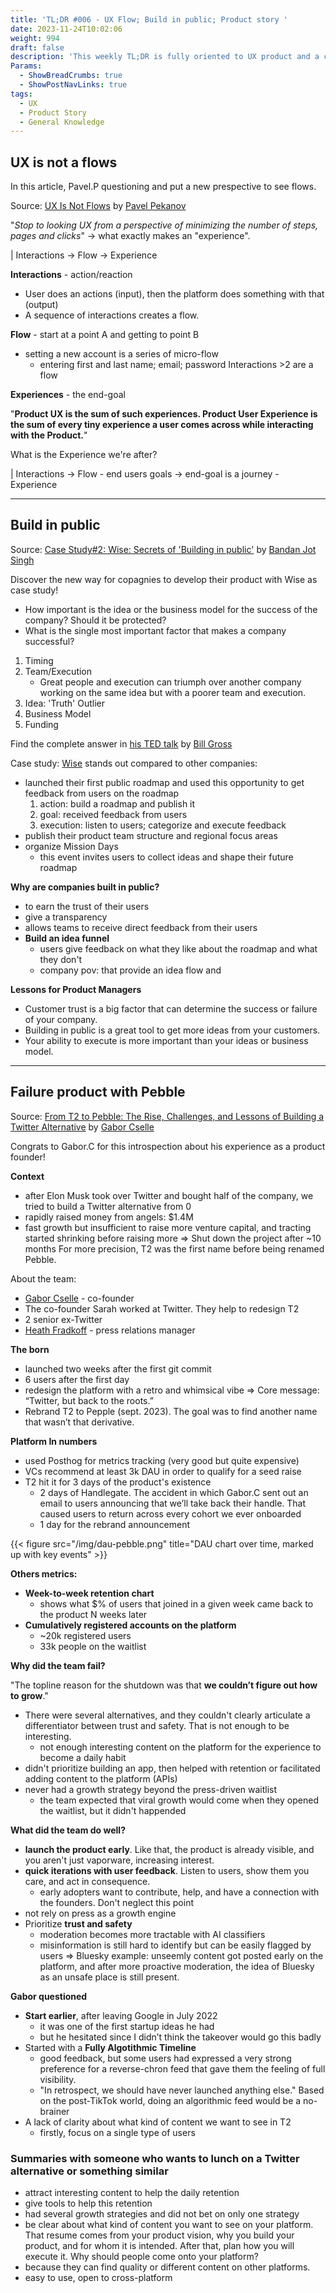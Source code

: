 ```yaml
---
title: 'TL;DR #006 - UX Flow; Build in public; Product story '
date: 2023-11-24T10:02:06
weight: 994
draft: false
description: 'This weekly TL;DR is fully oriented to UX product and a case studies of failed product, called Pebble.'
Params:
  - ShowBreadCrumbs: true
  - ShowPostNavLinks: true
tags:
  - UX
  - Product Story
  - General Knowledge
---
```


## UX is not a flows

In this article, Pavel.P questioning and put a new prespective to see flows.

Source: [UX Is Not Flows](https://hackernoon.com/ux-is-not-flows-a6hh3wf6) by [Pavel Pekanov](https://twitter.com/pavelpekanov?ref=hackernoon)

"*Stop to looking UX from a perspective of minimizing the number of steps, pages and clicks*"
→ what exactly makes an "experience".

| Interactions → Flow → Experience

**Interactions** - action/reaction
- User does an actions (input), then the platform does something with that (output)
- A sequence of interactions creates a flow.

**Flow** - start at a point A and getting to point B 
- setting a new account is a series of micro-flow
	- entering first and last name; email; password
Interactions >2 are a flow

**Experiences** - the end-goal

"**Product UX is the sum of such experiences. Product User Experience is the sum of every tiny experience a user comes across while interacting with the Product.**"

What is the Experience we're after?

| Interactions → Flow - end users goals → end-goal is a journey - Experience

---

## Build in public

Source: [Case Study#2: Wise: Secrets of 'Building in public'](https://productify.substack.com/p/wise-secrets-of-building-in-public) by [Bandan Jot Singh](https://twitter.com/bandanjot)

Discover the new way for copagnies to develop their product with Wise as case study!  

- How important is the idea or the business model for the success of the company? Should it be protected?
- What is the single most important factor that makes a company successful? 

1. Timing
2. Team/Execution
    -  Great people and execution can triumph over another company working on the same idea but with a poorer team and execution.
3. Idea: 'Truth' Outlier
4. Business Model
5. Funding

Find the complete answer in [his TED talk](https://www.ted.com/talks/bill_gross_the_single_biggest_reason_why_start_ups_succeed?language=en#t-216239) by [Bill Gross](https://en.wikipedia.org/wiki/Bill_H._Gross)

Case study: [Wise](https://twitter.com/Wise/status/1403325880496230405) stands out compared to other companies:

- launched their first public roadmap and used this opportunity to get feedback from users on the roadmap
	1. action: build a roadmap and publish it
	2. goal: received feedback from users
	3. execution: listen to users; categorize and execute feedback
- publish their product team structure and regional focus areas
- organize Mission Days
	- this event invites users to collect ideas and shape their future roadmap

**Why are companies built in public?**
- to earn the trust of their users
- give a transparency
- allows teams to receive direct feedback from their users
- **Build an idea funnel**
	- users give feedback on what they like about the roadmap and what they don't
	- company pov: that provide an idea flow and

**Lessons for Product Managers**
- Customer trust is a big factor that can determine the success or failure of your company.
- Building in public is a great tool to get more ideas from your customers.
- Your ability to execute is more important than your ideas or business model.

---

## Failure product with Pebble

Source: [From T2 to Pebble: The Rise, Challenges, and Lessons of Building a Twitter Alternative](https://medium.com/gabor/from-t2-to-pebble-the-rise-challenges-and-lessons-of-building-a-twitter-alternative-553652f1d1e7) by [Gabor Cselle](https://twitter.com/gabor)

Congrats to Gabor.C for this introspection about his experience as a product founder!

**Context**
- after Elon Musk took over Twitter and bought half of the company, we tried to build a Twitter alternative from 0
- rapidly raised money from angels: $1.4M
- fast growth but insufficient to raise more venture capital, and tracting started shrinking before raising more
=> Shut down the project after ~10 months
For more precision, T2 was the first name before being renamed Pebble.

About the team:
- [Gabor Cselle](https://twitter.com/gabor) - co-founder
- The co-founder Sarah worked at Twitter. They help to redesign T2
- 2 senior ex-Twitter
- [Heath Fradkoff](https://twitter.com/heath_) - press relations manager

**The born**
- launched two weeks after the first git commit
- 6 users after the first day
- redesign the platform with a retro and whimsical vibe
=> Core message: “Twitter, but back to the roots.”
- Rebrand T2 to Pepple (sept. 2023). The goal was to find another name that wasn’t that derivative.

**Platform In numbers**
- used Posthog for metrics tracking (very good but quite expensive)
- VCs recommend at least 3k DAU in order to qualify for a seed raise
- T2 hit it for 3 days of the product's existence
	- 2 days of Handlegate. The accident in which Gabor.C sent out an email to users announcing that we’ll take back their handle. That caused users to return across every cohort we ever onboarded
	- 1 day for the rebrand announcement

{{< figure src="/img/dau-pebble.png" title="DAU chart over time, marked up with key events" >}}

**Others metrics:**
- **Week-to-week retention chart**
	- shows what $% of users that joined in a given week came back to the product N weeks later
- **Cumulatively registered accounts on the platform**
	- ~20k registered users
	- 33k people on the waitlist

**Why did the team fail?**

"The topline reason for the shutdown was that **we couldn’t figure out how to grow**."
- There were several alternatives, and they couldn't clearly articulate a differentiator between trust and safety. That is not enough to be interesting.
	- not enough interesting content on the platform for the experience to become a daily habit
- didn't prioritize building an app, then helped with retention or facilitated adding content to the platform (APIs)
- never had a growth strategy beyond the press-driven waitlist
	- the team expected that viral growth would come when they opened the waitlist, but it didn't happended

**What did the team do well?**
- **launch the product early**. Like that, the product is already visible, and you aren't just vaporware, increasing interest.
- **quick iterations with user feedback**. Listen to users, show them you care, and act in consequence.
	- early adopters want to contribute, help, and have a connection with the founders. Don't neglect this point
- not rely on press as a growth engine
- Prioritize **trust and safety**
	- moderation becomes more tractable with AI classifiers
	- misinformation is still hard to identify but can be easily flagged by users
=> Bluesky example: unseemly content got posted early on the platform, and after more proactive moderation, the idea of Bluesky as an unsafe place is still present.

**Gabor questioned**
- **Start earlier**, after leaving Google in July 2022
	- it was one of the first startup ideas he had
	- but he hesitated since I didn’t think the takeover would go this badly
- Started with a **Fully Algotithmic Timeline**
	- good feedback, but some users had expressed a very strong preference for a reverse-chron feed that gave them the feeling of full visibility.
	- "In retrospect, we should have never launched anything else." Based on the post-TikTok world, doing an algorithmic feed would be a no-brainer
- A lack of clarity about what kind of content we want to see in T2
	- firstly, focus on a single type of users

### Summaries with someone who wants to lunch on a Twitter alternative or something similar

- attract interesting content to help the daily retention
- give tools to help this retention
- had several growth strategies and did not bet on only one strategy
- be clear about what kind of content you want to see on your platform. That resume comes from your product vision, why you build your product, and for whom it is intended. After that, plan how you will execute it.
Why should people come onto your platform?
- because they can find quality or different content on other platforms.
- easy to use, open to cross-platform

